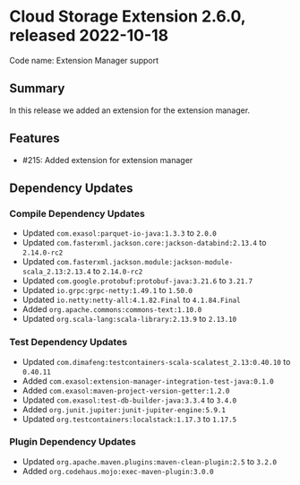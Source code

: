 # Cloud Storage Extension 2.6.0, released 2022-10-18

Code name: Extension Manager support

## Summary

In this release we added an extension for the extension manager.

## Features

* #215: Added extension for extension manager

## Dependency Updates

### Compile Dependency Updates

* Updated `com.exasol:parquet-io-java:1.3.3` to `2.0.0`
* Updated `com.fasterxml.jackson.core:jackson-databind:2.13.4` to `2.14.0-rc2`
* Updated `com.fasterxml.jackson.module:jackson-module-scala_2.13:2.13.4` to `2.14.0-rc2`
* Updated `com.google.protobuf:protobuf-java:3.21.6` to `3.21.7`
* Updated `io.grpc:grpc-netty:1.49.1` to `1.50.0`
* Updated `io.netty:netty-all:4.1.82.Final` to `4.1.84.Final`
* Added `org.apache.commons:commons-text:1.10.0`
* Updated `org.scala-lang:scala-library:2.13.9` to `2.13.10`

### Test Dependency Updates

* Updated `com.dimafeng:testcontainers-scala-scalatest_2.13:0.40.10` to `0.40.11`
* Added `com.exasol:extension-manager-integration-test-java:0.1.0`
* Added `com.exasol:maven-project-version-getter:1.2.0`
* Updated `com.exasol:test-db-builder-java:3.3.4` to `3.4.0`
* Added `org.junit.jupiter:junit-jupiter-engine:5.9.1`
* Updated `org.testcontainers:localstack:1.17.3` to `1.17.5`

### Plugin Dependency Updates

* Updated `org.apache.maven.plugins:maven-clean-plugin:2.5` to `3.2.0`
* Added `org.codehaus.mojo:exec-maven-plugin:3.0.0`
